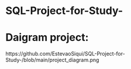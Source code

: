 # SQL-Project-for-Study-

<h1>Daigram project:</h1>
https://github.com/EstevaoSiqui/SQL-Project-for-Study-/blob/main/project_diagram.png

